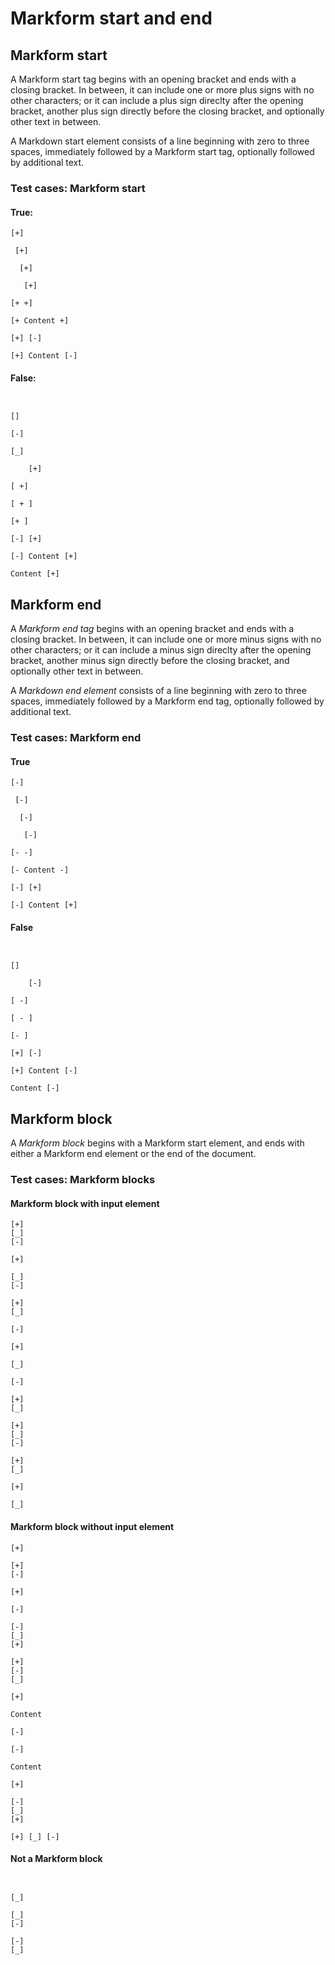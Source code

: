 # Markform start and end

## Markform start

A Markform start tag begins with an opening bracket and ends with a closing bracket. In between, it can include one or more plus signs with no other characters; or it can include a plus sign direclty after the opening bracket, another plus sign directly before the closing bracket, and optionally other text in between.

A Markdown start element consists of a line beginning with zero to three spaces, immediately followed by a Markform start tag, optionally followed by additional text.

### Test cases: Markform start

#### True:

```
[+]
```

```
 [+]
```

```
  [+]
```

```
   [+]
```

```
[+ +]
```

```
[+ Content +]
```

```
[+] [-]
```

```
[+] Content [-]
```

#### False:

```
 
```

```
[]
```

```
[-]
```

```
[_]
```

```
    [+]
```

```    
[ +]
```

```
[ + ]
```

```
[+ ]
```

```
[-] [+]
```

```
[-] Content [+]
```

```
Content [+]
```

## Markform end

A *Markform end tag* begins with an opening bracket and ends with a closing bracket. In between, it can include one or more minus signs with no other characters; or it can include a minus sign direclty after the opening bracket, another minus sign directly before the closing bracket, and optionally other text in between.

A *Markdown end element* consists of a line beginning with zero to three spaces, immediately followed by a Markform end tag, optionally followed by additional text.

### Test cases: Markform end

#### True

```
[-]
```

```
 [-]
```

```
  [-]
```

```
   [-]
```

```
[- -]
```

```
[- Content -]
```

```
[-] [+]
```

```
[-] Content [+]
```


#### False

```
 
```

```
[]
```

```
    [-]
```

```    
[ -]
```

```
[ - ]
```

```
[- ]
```

```
[+] [-]
```

```
[+] Content [-]
```
```
Content [-]
```


## Markform block

A *Markform block* begins with a Markform start element, and ends with either a Markform end element or the end of the document.

### Test cases: Markform blocks

#### Markform block with input element


```
[+]
[_]
[-]
```


```
[+]

[_]
[-]
```

```
[+]
[_]

[-]
```

```
[+]

[_]

[-]
```




```
[+]
[_]
```

```
[+]
[_]
[-]
```



```
[+]
[_]
```

```
[+]

[_]
```



#### Markform block without input element

```
[+]
```

```
[+]
[-]
```

```
[+]

[-]
```

```
[-]
[_]
[+]
```


```
[+]
[-]
[_]
```




```
[+]

Content

[-]
```

```
[-]

Content

[+]
```



```
[-]
[_]
[+]
```

```
[+] [_] [-]
```



#### Not a Markform block

```
 
```

```
[_]
```

```
[_]
[-]
```

```
[-]
[_]
```


